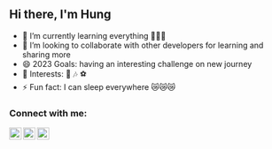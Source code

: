 ## Hi there, I'm Hung
- 🌱 I’m currently learning everything 👻👻👻
- 👯 I’m looking to collaborate with other developers for learning and sharing more
- 😄 2023 Goals: having an interesting challenge on new journey
- 🍻 Interests: ️🏀 ️🎶 ⚽️
- ⚡ Fun fact: I can sleep everywhere 😿😿😿

### Connect with me:

[<img align="left" alt="LinkedIn" width="22px" src="https://cdn.jsdelivr.net/npm/simple-icons@v3/icons/linkedin.svg" />][linkedin]

[<img align="left" alt="Facebook" width="22px" src="https://cdn.jsdelivr.net/npm/simple-icons@v3/icons/facebook.svg" />][facebook]

[<img align="left" alt="Porfolio" width="22px" src="https://cdn.jsdelivr.net/npm/simple-icons@3.13.0/icons/1001tracklists.svg" />][my porfolio]

<br />

[linkedin]: https://www.linkedin.com/in/hungtran-fpt/
[facebook]: https://www.facebook.com/t.m.hung2308/
[my porfolio]: https://manhhung-fpt.github.io/
